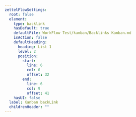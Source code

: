 ```yaml
---
zettelFlowSettings:
  root: false
  element:
    type: backlink
    hasDefault: true
    defaultFile: WorkFlow Test/kanban/Backlinks Kanban.md
    isAction: false
    defaultHeading:
      heading: List 1
      level: 2
      position:
        start:
          line: 6
          col: 0
          offset: 32
        end:
          line: 6
          col: 9
          offset: 41
    hasUI: false
  label: Kanban backLink
  childrenHeader: ""
---
```

